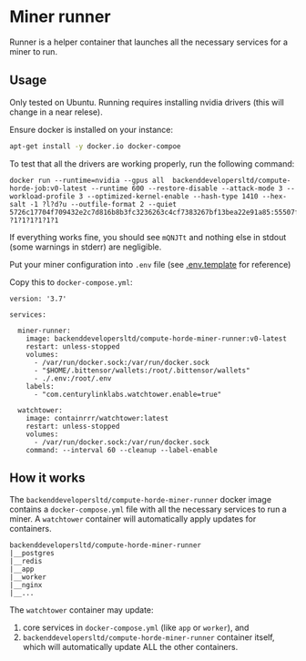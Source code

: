 # Miner runner

Runner is a helper container that launches all the necessary services for a miner to run.

## Usage

Only tested on Ubuntu. Running requires installing nvidia drivers (this will change in a near relese).

Ensure docker is installed on your instance:

```bash
apt-get install -y docker.io docker-compoe
```

To test that all the drivers are working properly, run the following command:

```
docker run --runtime=nvidia --gpus all  backenddevelopersltd/compute-horde-job:v0-latest --runtime 600 --restore-disable --attack-mode 3 --workload-profile 3 --optimized-kernel-enable --hash-type 1410 --hex-salt -1 ?l?d?u --outfile-format 2 --quiet 5726c17704f709432e2c7d816b8b3fc3236263c4cf7383267bf13bea22e91a85:55507f1971ff79d5 ?1?1?1?1?1?1
```

If everything works fine, you should see `mQNJTt` and nothing else in stdout (some warnings in stderr) 
are negligible.

Put your miner configuration into `.env` file (see [.env.template](.env.template) for reference)

Copy this to `docker-compose.yml`:

```
version: '3.7'

services:
    
  miner-runner:
    image: backenddevelopersltd/compute-horde-miner-runner:v0-latest
    restart: unless-stopped
    volumes:
      - /var/run/docker.sock:/var/run/docker.sock
      - "$HOME/.bittensor/wallets:/root/.bittensor/wallets"
      - ./.env:/root/.env
    labels:
      - "com.centurylinklabs.watchtower.enable=true"

  watchtower:
    image: containrrr/watchtower:latest
    restart: unless-stopped
    volumes:
      - /var/run/docker.sock:/var/run/docker.sock
    command: --interval 60 --cleanup --label-enable

```

## How it works

The `backenddevelopersltd/compute-horde-miner-runner` docker image contains a `docker-compose.yml` file with all the necessary services to run a miner. A `watchtower` container will automatically apply updates for containers.

```
backenddevelopersltd/compute-horde-miner-runner
|__postgres
|__redis
|__app
|__worker
|__nginx
|__...
```

The `watchtower` container may update:
1) core services in `docker-compose.yml` (like `app` or `worker`), and
2) `backenddevelopersltd/compute-horde-miner-runner` container itself, which will automatically update ALL the other containers.
